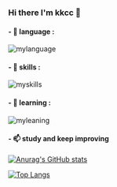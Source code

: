### Hi there I'm kkcc 👋

#### - 📖 language :
  ![mylanguage](https://skillicons.dev/icons?i=js,html,css,rust,go,java,md,py&theme=light)
#### - 🔭 skills :

  ![myskills](https://skillicons.dev/icons?i=django,spring,vue,rabbitmq,postman,git,github,redis,idea,mysql,docker,md,kafka,linux&theme=light)

#### - 👀 learning :
  
  ![myleaning](https://skillicons.dev/icons?i=vue,react,go,rust,nodejs,docker&theme=light)

#### - 📫 study and keep improving
  [![Anurag's GitHub stats](https://github-readme-stats.vercel.app/api?username=kte66&show_icons=true&theme=dark)](https://github.com/kte66)
  
  [![Top Langs](https://github-readme-stats.vercel.app/api/top-langs/?username=kte66&show_icons=true&theme=dark)](https://github.com/kte66)


<!--
**kte66/kte66** is a ✨ _special_ ✨ repository because its `README.md` (this file) appears on your GitHub profile.

Here are some ideas to get you started:

- 🔭 I’m currently working on ...
- 🌱 I’m currently learning ...
- 👯 I’m looking to collaborate on ...
- 🤔 I’m looking for help with ...
- 💬 Ask me about ...
- 📫 How to reach me: ...
- 😄 Pronouns: ...
- ⚡ Fun fact: ...
-->
